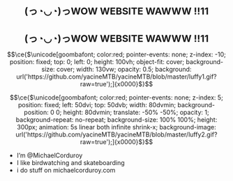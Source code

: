 
<h1 align="center" style="font-size: 22px"> (っ◔◡◔)っWOW WEBSITE WAWWW !!11 </h1>


<h1 align="center" style="font-size: 22px"> (っ◔◡◔)っWOW WEBSITE WAWWW !!11 </h1>

```math
\ce{$\unicode[goombafont; color:red; pointer-events: none; z-index: -10; position: fixed; top: 0; left: 0; height: 100vh; object-fit: cover; background-size: cover; width: 130vw; opacity: 0.5; background: url('https://github.com/yacineMTB/yacineMTB/blob/master/luffy1.gif?raw=true');]{x0000}$}
```
```math
\ce{$\unicode[goombafont; color:red; pointer-events: none; z-index: 5; position: fixed; left: 50dvi; top: 50dvb; width: 80dvmin; background-position: 0 0; height: 80dvmin; translate: -50% -50%; opacity: 1; background-repeat: no-repeat; background-size: 100% 100%; height: 300px; animation: 5s linear both infinite shrink-x; background-image: url('https://github.com/yacineMTB/yacineMTB/blob/master/luffy2.gif?raw=true');]{x0000}$}
```


- I’m @MichaelCorduroy
- I like birdwatching and skateboarding
- i do stuff on michaelcorduroy.com
